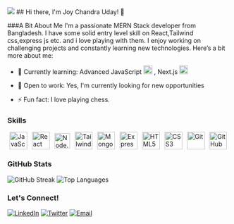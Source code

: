 <img src="https://example.com/path/to/your/banner/image.jpg](https://i.ibb.co/pKtwsbY/Black-and-White-Simple-Minimalist-Futuristic-Gaming-You-Tube-Banner.png">
## Hi there, I'm Joy Chandra Uday! 👋

###A Bit About Me
I'm a passionate MERN Stack developer from Bangladesh. I have some solid entry level skill on React,Tailwind css,express js etc. and i love playing with them. I enjoy working on challenging projects and constantly learning new technologies. Here’s a bit more about me:

- 🌱 Currently learning: Advanced JavaScript  <img src="https://img.shields.io/badge/-JavaScript-F7DF1E?style=for-the-badge&logo=javascript&logoColor=black" alt="JavaScript" height="20"/> , Next.js <img src="https://img.shields.io/badge/-Next.js-000000?style=for-the-badge&logo=next.js&logoColor=white" alt="Next.js" height="20"/>

- 💼 Open to work: Yes, I'm currently looking for new opportunities
- ⚡ Fun fact: I love playing chess.


### Skills
<div style="display: flex; justify-content: space-around; align-items: center;">
    <img src="https://img.shields.io/badge/-JavaScript-F7DF1E?style=for-the-badge&logo=javascript&logoColor=black" alt="JavaScript" height="40"/>
    <img src="https://img.shields.io/badge/-React-61DAFB?style=for-the-badge&logo=react&logoColor=white" alt="React" height="40"/>
    <img src="https://img.shields.io/badge/-Node.js-339933?style=for-the-badge&logo=node.js&logoColor=white" alt="Node.js" height="35"/>
    <img src="https://img.shields.io/badge/-Tailwind%20CSS-38B2AC?style=for-the-badge&logo=tailwind-css&logoColor=white" alt="Tailwind CSS" height="40"/>
    <img src="https://img.shields.io/badge/-MongoDB-47A248?style=for-the-badge&logo=mongodb&logoColor=white" alt="MongoDB" height="40"/>
    <img src="https://img.shields.io/badge/-Express.js-000000?style=for-the-badge&logo=express&logoColor=white" alt="Express.js" height="40"/>
    <img src="https://img.shields.io/badge/-HTML5-E34F26?style=for-the-badge&logo=html5&logoColor=white" alt="HTML5" height="40"/>
    <img src="https://img.shields.io/badge/-CSS3-1572B6?style=for-the-badge&logo=css3&logoColor=white" alt="CSS3" height="40"/>
    <img src="https://img.shields.io/badge/-Git-F05032?style=for-the-badge&logo=git&logoColor=white" alt="Git" height="40"/>
    <img src="https://img.shields.io/badge/-GitHub-181717?style=for-the-badge&logo=github&logoColor=white" alt="GitHub" height="40"/>
</div>

### GitHub Stats
![GitHub Streak](https://github-readme-streak-stats.herokuapp.com/?user=joychandrauday&theme=radical)
![Top Languages](https://github-readme-stats.vercel.app/api/top-langs/?username=joychandrauday&layout=compact&theme=radical)


### Let's Connect!
[![LinkedIn](https://img.shields.io/badge/-LinkedIn-0077B5?style=flat&logo=linkedin&logoColor=white)](https://www.linkedin.com/in/joychandrauday)
[![Twitter](https://img.shields.io/badge/-Twitter-1DA1F2?style=flat&logo=twitter&logoColor=white)](https://twitter.com/joychandrauday)
[![Email](https://img.shields.io/badge/-Email-D14836?style=flat&logo=gmail&logoColor=white)](mailto:joychandraud@example.com)
